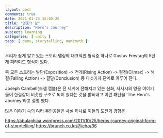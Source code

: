 ```yaml
---
layout: post
comments: true
date: 2021-01-23 18:00:20
title: "영웅의 삶"
description: "Hero's Journey"
subject: learning
categories: [ unity ]
tags: [ game, storytelling, monomyth ]
---
```



우리가 쉽게 알고 있는 스토리 텔링의 대표적인 형식중 하나로 Gustav Freytag의 5단계 피라미드 형식이 있다. 

즉 모든 스토리는 발단(Exposition) -> 전개(Rising Action) -> 절정(Climax) -> 해결(Falling Action) -> 결말(Conclusion) 등 다섯가지 단계로 이루어 진다.


Joseph Cambell(조셉 캠블)은 전 세계에 전해지고 있는 신화, 서사시의 영웅 이야기들이 한결같이 비슷한 구조로 되어 있다는 것을 밝혀내고 이런 패턴을 'The Hero's Journey'라고 설명 했다.

많은 이야기 속의 여러 주인공들은 사실 하나로 이들의 도전과 경험은 


https://abulaphiaa.wordpress.com/2011/10/25/heros-journey-original-form-of-storytelling/
https://brunch.co.kr/@jcho/36

---
<!--
추가로 '끄적끄적' 이라는 카테고리에 내가 알게된 지식? 같은것들을 적어보자
예시로
https://m.blog.naver.com/PostList.nhn?blogId=yandina&logCode=0&categoryNo=7&currentPage=3
-->